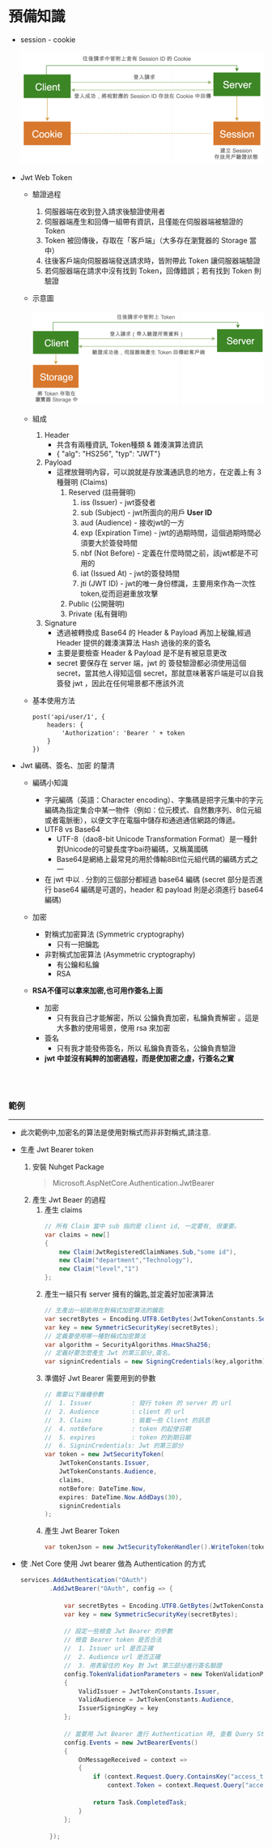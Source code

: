 # 預備知識

* session - cookie

    ![image](/image/SessionCookie.png)


* Jwt Web Token

    - 驗證過程
        1. 伺服器端在收到登入請求後驗證使用者
        1. 伺服器端產生和回傳一組帶有資訊，且僅能在伺服器端被驗證的 Token
        1. Token 被回傳後，存取在「客戶端」（大多存在瀏覽器的 Storage 當中）
        1. 往後客戶端向伺服器端發送請求時，皆附帶此 Token 讓伺服器端驗證
        1. 若伺服器端在請求中沒有找到 Token，回傳錯誤；若有找到 Token 則驗證

    - 示意圖
    
        ![image](/image/JWT.png)

    - 組成
        1. Header
            - 共含有兩種資訊, Token種類 & 雜湊演算法資訊
            - { "alg": "HS256", "typ": "JWT"}
        1. Payload
            - 這裡放聲明內容，可以說就是存放溝通訊息的地方，在定義上有 3 種聲明 (Claims)
                1. Reserved (註冊聲明)
                    1. iss (Issuer) - jwt簽發者
                    1. sub (Subject) - jwt所面向的用戶 **User ID**
                    1. aud (Audience) - 接收jwt的一方
                    1. exp (Expiration Time) - jwt的過期時間，這個過期時間必須要大於簽發時間
                    1. nbf (Not Before) - 定義在什麼時間之前，該jwt都是不可用的
                    1. iat (Issued At) - jwt的簽發時間
                    1. jti (JWT ID) - jwt的唯一身份標識，主要用來作為一次性token,從而迴避重放攻擊
                1. Public (公開聲明)
                1. Private (私有聲明)
        1. Signature
            - 透過被轉換成 Base64 的 Header & Payload 再加上秘鑰,經過 Header 提供的雜湊演算法 Hash 過後的來的簽名
            - 主要是要檢查 Header & Payload 是不是有被惡意更改
            - secret 要保存在 server 端，jwt 的 簽發驗證都必須使用這個 secret，當其他人得知這個 secret，那就意味著客戶端是可以自我簽發 jwt ，因此在任何場景都不應該外流

    - 基本使用方法
        ``` 
        post('api/user/1', {
            headers: {
                'Authorization': 'Bearer ' + token
            }
        })
        ```
    
* Jwt 編碼、簽名、加密 的釐清
    
    * 編碼小知識
        * 字元編碼（英語：Character encoding）、字集碼是把字元集中的字元編碼為指定集合中某一物件（例如：位元模式、自然數序列、8位元組或者電脈衝），以便文字在電腦中儲存和通過通信網路的傳遞。
        * UTF8 vs Base64
            * UTF-8（dao8-bit Unicode Transformation Format）是一種針對Unicode的可變長度字bai符編碼，又稱萬國碼
            * Base64是網絡上最常見的用於傳輸8Bit位元組代碼的編碼方式之一
        * 在 jwt 中以 . 分割的三個部分都經過 base64 編碼 (secret 部分是否進行 base64 編碼是可選的，header 和 payload 則是必須進行 base64 編碼)
    
    * 加密
        * 對稱式加密算法 (Symmetric cryptography)
            - 只有一把鑰匙
        * 非對稱式加密算法 (Asymmetric cryptography)
            - 有公鑰和私鑰
            - RSA
    
    * **RSA不僅可以拿來加密,也可用作簽名上面**
        - 加密
            - 只有我自己才能解密，所以 公鑰負責加密，私鑰負責解密 。這是大多數的使用場景，使用 rsa 來加密
        - 簽名
            - 只有我才能發佈簽名，所以 私鑰負責簽名，公鑰負責驗證 
        - **jwt 中並沒有純粹的加密過程，而是使加密之虛，行簽名之實**

<br><br>    

### 範例
___
* 此次範例中,加密名的算法是使用對稱式而非非對稱式,請注意.

* 生產 Jwt Bearer token
    1. 安裝 Nuhget Package
        > Microsoft.AspNetCore.Authentication.JwtBearer
    1. 產生 Jwt Beaer 的過程
        1. 產生 claims
            ```c# 
            // 所有 Claim 當中 sub 指的是 client id, 一定要有, 很重要。
            var claims = new[]
            {
                new Claim(JwtRegisteredClaimNames.Sub,"some id"),
                new Claim("department","Technology"),
                new Claim("level","1")
            };
            ```
        1. 產生一組只有 server 擁有的鑰匙,並定義好加密演算法
            ```c#
            // 生產出一組能用在對稱式加密算法的鑰匙
            var secretBytes = Encoding.UTF8.GetBytes(JwtTokenConstants.Secret);
            var key = new SymmetricSecurityKey(secretBytes);
            // 定義要使用哪一種對稱式加密算法
            var algorithm = SecurityAlgorithms.HmacSha256;
            // 定義好要怎麼產生 Jwt 的第三部分,簽名。
            var signinCredentials = new SigningCredentials(key,algorithm);
            ```
        1. 準備好 Jwt Bearer 需要用到的參數
            ```c#
            // 需要以下幾種參數
            //  1. Issuer           : 發行 token 的 server 的 url 
            //  2. Audience         : client 的 url
            //  3. Claims           : 裝載一些 Client 的訊息
            //  4. notBefore        : token 的起使日期
            //  5. expires          : token 的到期日期         
            //  6. SigninCredentials: Jwt 的第三部分
            var token = new JwtSecurityToken(
                JwtTokenConstants.Issuer,
                JwtTokenConstants.Audience,
                claims,
                notBefore: DateTime.Now,
                expires: DateTime.Now.AddDays(30),
                signinCredentials
            );
            ```
        1. 產生 Jwt Bearer Token
            ```c# 
            var tokenJson = new JwtSecurityTokenHandler().WriteToken(token);
            ```

* 使 .Net Core 使用 Jwt bearer 做為 Authentication 的方式
    ```c#
    services.AddAuthentication("OAuth")
            .AddJwtBearer("OAuth", config => {

                var secretBytes = Encoding.UTF8.GetBytes(JwtTokenConstants.Secret);
                var key = new SymmetricSecurityKey(secretBytes);

                // 設定一些檢查 Jwt Bearer 的參數
                // 檢查 Bearer token 是否合法
                //  1. Issuer url 是否正確
                //  2. Audience url 是否正確
                //  3. 用表留住的 Key 對 Jwt 第三部分進行簽名驗證
                config.TokenValidationParameters = new TokenValidationParameters
                {
                    ValidIssuer = JwtTokenConstants.Issuer,
                    ValidAudience = JwtTokenConstants.Audience,
                    IssuerSigningKey = key
                };

                // 當要用 Jwt Bearer 進行 Authentication 時, 查看 Query String 裡是否有 Access Token
                config.Events = new JwtBearerEvents()
                {
                    OnMessageReceived = context =>
                    {
                        if (context.Request.Query.ContainsKey("access_token"))
                            context.Token = context.Request.Query["access_token"];

                        return Task.CompletedTask;
                    }
                };

            });
    ```